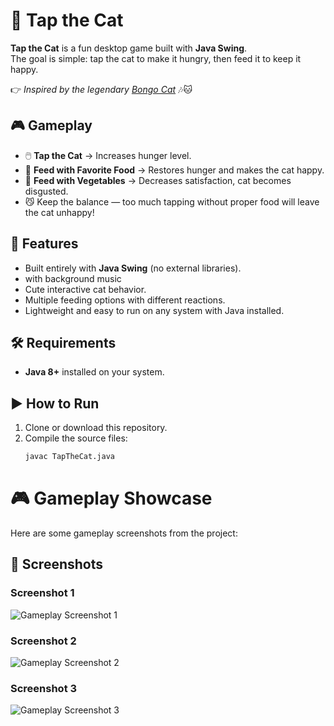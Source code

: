 # 🐾 Tap the Cat

**Tap the Cat** is a fun desktop game built with **Java Swing**.  
The goal is simple: tap the cat to make it hungry, then feed it to keep it happy.

👉 *Inspired by the legendary [Bongo Cat](https://bongo.cat/)* 🎶🐱  

## 🎮 Gameplay
- 🖱️ **Tap the Cat** → Increases hunger level.  
- 🍣 **Feed with Favorite Food** → Restores hunger and makes the cat happy.  
- 🥦 **Feed with Vegetables** → Decreases satisfaction, cat becomes disgusted.  
- 😼 Keep the balance — too much tapping without proper food will leave the cat unhappy!  

## 🚀 Features
- Built entirely with **Java Swing** (no external libraries).
- with background music
- Cute interactive cat behavior.  
- Multiple feeding options with different reactions.  
- Lightweight and easy to run on any system with Java installed.  

## 🛠️ Requirements
- **Java 8+** installed on your system.  

## ▶️ How to Run
1. Clone or download this repository.  
2. Compile the source files:  
   ```bash
   javac TapTheCat.java

# 🎮 Gameplay Showcase

Here are some gameplay screenshots from the project:

## 📸 Screenshots

### Screenshot 1
![Gameplay Screenshot 1](ttcss/ttc1.png)

### Screenshot 2
![Gameplay Screenshot 2](ttcss/ttc2.png)

### Screenshot 3
![Gameplay Screenshot 3](ttcss/ttc3.png)
